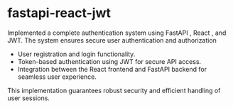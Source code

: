 # fastapi-react-jwt
Implemented a complete authentication system using FastAPI , React , and JWT. The system ensures secure user authentication and authorization
- User registration and login functionality.
- Token-based authentication using JWT for secure API access.
- Integration between the React frontend and FastAPI backend for seamless user experience.

This implementation guarantees robust security and efficient handling of user sessions.
